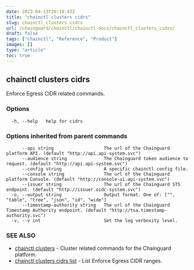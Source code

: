 ```yaml
---
date: 2023-04-13T20:18:43Z
title: "chainctl clusters cidrs"
slug: chainctl_clusters_cidrs
url: /chainguard/chainctl/chainctl-docs/chainctl_clusters_cidrs/
draft: false
tags: ["chainctl", "Reference", "Product"]
images: []
type: "article"
toc: true
---
```

## chainctl clusters cidrs

Enforce Egress CIDR related commands.

### Options

```
  -h, --help   help for cidrs
```

### Options inherited from parent commands

```
      --api string                   The url of the Chainguard platform API. (default "http://api.api-system.svc")
      --audience string              The Chainguard token audience to request. (default "http://api.api-system.svc")
      --config string                A specific chainctl config file.
      --console string               The url of the Chainguard platform Console. (default "http://console-ui.api-system.svc")
      --issuer string                The url of the Chainguard STS endpoint. (default "http://issuer.oidc-system.svc")
  -o, --output string                Output format. One of: ["", "table", "tree", "json", "id", "wide"]
      --timestamp-authority string   The url of the Chainguard Timestamp Authority endpoint. (default "http://tsa.timestamp-authority.svc")
  -v, --v int                        Set the log verbosity level.
```

### SEE ALSO

* [chainctl clusters](/chainguard/chainctl/chainctl-docs/chainctl_clusters/)	 - Cluster related commands for the Chainguard platform.
* [chainctl clusters cidrs list](/chainguard/chainctl/chainctl-docs/chainctl_clusters_cidrs_list/)	 - List Enforce Egress CIDR ranges.

